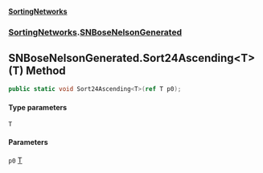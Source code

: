 #### [SortingNetworks](./index.md 'index')
### [SortingNetworks](./SortingNetworks.md 'SortingNetworks').[SNBoseNelsonGenerated](./SortingNetworks-SNBoseNelsonGenerated.md 'SortingNetworks.SNBoseNelsonGenerated')
## SNBoseNelsonGenerated.Sort24Ascending&lt;T&gt;(T) Method
```csharp
public static void Sort24Ascending<T>(ref T p0);
```
#### Type parameters
<a name='SortingNetworks-SNBoseNelsonGenerated-Sort24Ascending-T-(T)-T'></a>
`T`  
  
#### Parameters
<a name='SortingNetworks-SNBoseNelsonGenerated-Sort24Ascending-T-(T)-p0'></a>
`p0` [T](#SortingNetworks-SNBoseNelsonGenerated-Sort24Ascending-T-(T)-T 'SortingNetworks.SNBoseNelsonGenerated.Sort24Ascending&lt;T&gt;(T).T')  
  
